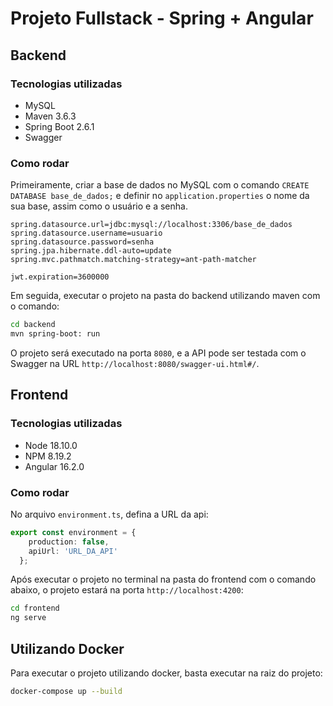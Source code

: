 # Projeto Fullstack - Spring + Angular

## Backend
### Tecnologias utilizadas
- MySQL
- Maven 3.6.3
- Spring Boot 2.6.1
- Swagger

### Como rodar
Primeiramente, criar a base de dados no MySQL com o comando `CREATE DATABASE base_de_dados;` e definir no `application.properties` o nome da sua base, assim como o usuário e a senha.
```
spring.datasource.url=jdbc:mysql://localhost:3306/base_de_dados
spring.datasource.username=usuario
spring.datasource.password=senha
spring.jpa.hibernate.ddl-auto=update
spring.mvc.pathmatch.matching-strategy=ant-path-matcher 

jwt.expiration=3600000
```
Em seguida, executar o projeto na pasta do backend utilizando maven com o comando:
```bash
cd backend
mvn spring-boot: run
```
O projeto será executado na porta `8080`, e a API pode ser testada com o Swagger na URL `http://localhost:8080/swagger-ui.html#/`.

## Frontend
### Tecnologias utilizadas
- Node 18.10.0
- NPM 8.19.2
- Angular 16.2.0

### Como rodar 
No arquivo `environment.ts`, defina a URL da api:
```ts
export const environment = {
    production: false,
    apiUrl: 'URL_DA_API'
  };
```

Após executar o projeto no terminal na pasta do frontend com o comando abaixo, o projeto estará na porta `http://localhost:4200`:
```bash
cd frontend
ng serve
```

## Utilizando Docker
Para executar o projeto utilizando docker, basta executar na raiz do projeto:
```bash
docker-compose up --build
```